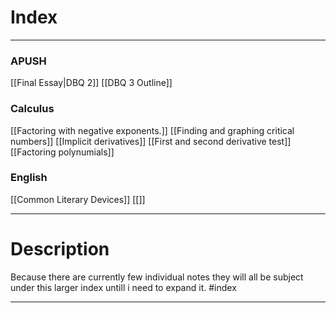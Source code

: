 # Index
---
### APUSH
[[Final Essay|DBQ 2]]
[[DBQ 3 Outline]]
### Calculus
[[Factoring with negative exponents.]]
[[Finding and graphing critical numbers]]
[[Implicit derivatives]]
[[First and second derivative test]]
[[Factoring polynumials]]

### English
[[Common Literary Devices]]
[[]]

---
# Description
Because there are currently few individual notes they will all be subject under this larger index untill i need to expand it.
#index

---
